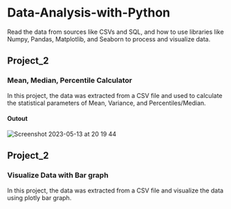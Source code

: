 # Data-Analysis-with-Python

Read the data from sources like CSVs and SQL, and how to use libraries like Numpy, Pandas, Matplotlib, and Seaborn to process and visualize data.

## Project_2

### Mean, Median, Percentile Calculator

In this project, the data was extracted from a CSV file and used to calculate the statistical parameters of Mean, Variance, and Percentiles/Median.

#### Outout


![Screenshot 2023-05-13 at 20 19 44](https://github.com/Kinzali/Data-Analysis-with-Python/assets/121554533/5e3d03d1-a0a3-4cf6-868e-4fd50c0b8b44)

## Project_2

### Visualize Data with Bar graph

In this project, the data was extracted from a CSV file and visualize the data using plotly bar graph.
